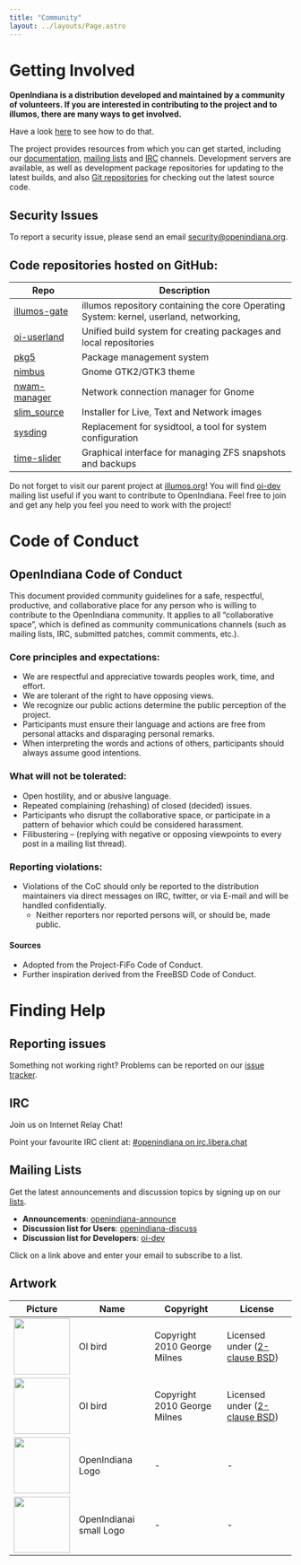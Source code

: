 ```yaml
---
title: "Community"
layout: ../layouts/Page.astro
---
```


# Getting Involved

**OpenIndiana is a distribution developed and maintained by a community of volunteers. If you are interested in contributing to the project and to illumos, there are many ways to get involved.**

Have a look [here](http://docs.openindiana.org/misc/openindiana/#how-do-i-get-involved-with-the-openindiana-project) to see how to do that.

The project provides resources from which you can get started, 
including our [documentation](https://docs.openindiana.org/), 
[mailing lists](https://openindiana.org/mailman/listinfo/) and [IRC](http://docs.openindiana.org/misc/openindiana/#how-can-i-contact-openindiana-community) 
channels. Development servers are available, as well as development 
package repositories for updating to the latest builds, and also [Git repositories](https://github.com/OpenIndiana/) 
for checking out the latest source code.

## Security Issues
To report a security issue, please send an email [security@openindiana.org](mailto:security@openindiana.org).

## Code repositories hosted on GitHub:
| Repo | Description |
|--|--|
| [illumos-gate](https://github.com/OpenIndiana/illumos-gate) | illumos repository containing the core Operating System: kernel, userland, networking, |
| [oi-userland](https://github.com/OpenIndiana/oi-userland) | Unified build system for creating packages and local repositories |
| [pkg5](https://github.com/OpenIndiana/pkg5) | Package management system |
| [nimbus](https://github.com/OpenIndiana/nimbus) | Gnome GTK2/GTK3 theme |
| [nwam-manager](https://github.com/OpenIndiana/nwam-manager) | Network connection manager for Gnome |
| [slim_source](https://github.com/OpenIndiana/slim_source) | Installer for Live, Text and Network images |
| [sysding](https://github.com/OpenIndiana/sysding) | Replacement for sysidtool, a tool for system configuration |
| [time-slider](https://github.com/OpenIndiana/time-slider) | Graphical interface for managing ZFS snapshots and backups |


Do not forget to visit our parent project at [illumos.org](https://www.illumos.org/)! You will find [oi-dev](https://openindiana.org/mailman/listinfo/oi-dev) mailing list useful 
if you want to contribute to OpenIndiana. Feel free to join and get any help you feel you need to work with the project!

# Code of Conduct
## OpenIndiana Code of Conduct
This document provided community guidelines for a safe, respectful, productive, and collaborative place for any person who is willing to contribute to the OpenIndiana community. It applies to all “collaborative space”, which is defined as community communications channels (such as mailing lists, IRC, submitted patches, commit comments, etc.).

### Core principles and expectations:
- We are respectful and appreciative towards peoples work, time, and effort.
- We are tolerant of the right to have opposing views.
- We recognize our public actions determine the public perception of the project.
- Participants must ensure their language and actions are free from personal attacks and disparaging personal remarks.
- When interpreting the words and actions of others, participants should always assume good intentions.
### What will not be tolerated:
- Open hostility, and or abusive language.
- Repeated complaining (rehashing) of closed (decided) issues.
- Participants who disrupt the collaborative space, or participate in a pattern of behavior which could be considered harassment.
- Filibustering – (replying with negative or opposing viewpoints to every post in a mailing list thread).
### Reporting violations:
- Violations of the CoC should only be reported to the distribution maintainers via direct messages on IRC, twitter, or via E-mail and will be handled confidentially.
  - Neither reporters nor reported persons will, or should be, made public.
#### Sources
- Adopted from the Project-FiFo Code of Conduct.
- Further inspiration derived from the FreeBSD Code of Conduct.

# Finding Help

## Reporting issues
Something not working right? Problems can be reported on our [issue tracker](//www.illumos.org/projects/openindiana/issues?set_filter=1).

## IRC
Join us on Internet Relay Chat!

Point your favourite IRC client at: [#openindiana on irc.libera.chat](irc://irc.libera.chat/openindiana)

## Mailing Lists
Get the latest announcements and discussion topics by signing up on our [lists](https://openindiana.org/mailman/listinfo).

- **Announcements**: [openindiana-announce](https://openindiana.org/mailman/listinfo/openindiana-announce)
- **Discussion list for Users**: [openindiana-discuss](https://openindiana.org/mailman/listinfo/openindiana-discuss)
- **Discussion list for Developers**: [oi-dev](https://openindiana.org/mailman/listinfo/oi-dev)

Click on a link above and enter your email to subscribe to a list.

## Artwork

|Picture| Name | Copyright | License |
|-|------|-----------|---------|
|<img src="/oibird.svg" width="100" height="100" />|OI bird | Copyright 2010 George Milnes | Licensed under ([2-clause BSD](https://opensource.org/licenses/BSD-2-Clause))|
|<img src="/wallpaper01.jpg" width="100" height="100" />|OI bird | Copyright 2010 George Milnes | Licensed under ([2-clause BSD](https://opensource.org/licenses/BSD-2-Clause))|
|<img src="/oi_normal.svg" width="100" height="100" /> | OpenIndiana Logo | - | - |
|<img src="/oi_small.svg" width="100" height="100" /> | OpenIndianai small Logo | - | - |